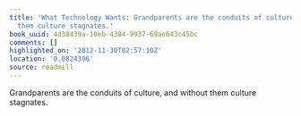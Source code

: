 ```yaml
---
title: 'What Technology Wants: Grandparents are the conduits of culture, and without
  them culture stagnates.'
book_uuid: 4d38439a-10eb-4384-9937-69ae643c45bc
comments: []
highlighted_on: '2012-11-30T02:57:10Z'
location: '0.0824396'
source: readmill
---
```


Grandparents are the conduits of culture, and without them culture stagnates.